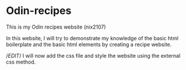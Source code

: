 # Odin-recipes
This is my Odin recipes website (nix2107)

In this website, I will try to demonstrate my knowledge of the basic html boilerplate and the basic html elements by creating a recipe website.

/*EDIT*/ I will now add the css file and style the website using the external css method.